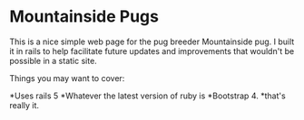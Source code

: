 # Mountainside Pugs

This is a nice simple web page for the pug breeder Mountainside pug. I built it in rails to help facilitate future updates and improvements that wouldn't be possible in a static site. 

Things you may want to cover:

*Uses rails 5
*Whatever the latest version of ruby is
*Bootstrap 4.
*that's really it. 